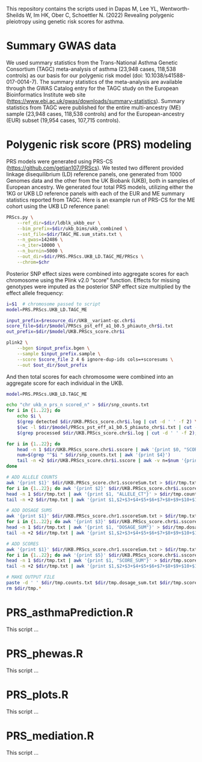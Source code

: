 This repository contains the scripts used in Dapas M, Lee YL, Wentworth-Sheilds W, Im HK, Ober C, Schoettler N. (2022) Revealing polygenic pleiotropy using genetic risk scores for asthma.


# Summary GWAS data
We used summary statistics from the Trans-National Asthma Genetic Consortium (TAGC) meta-analysis of asthma (23,948 cases, 118,538 controls) as our basis for our polygenic risk model (doi: 10.1038/s41588-017-0014-7). The summary statistics of the meta-analysis are available through the GWAS Catalog entry for the TAGC study on the European Bioinformatics Institute web site (https://www.ebi.ac.uk/gwas/downloads/summary-statistics). Summary statistics from TAGC were published for the entire multi-ancestry (ME) sample (23,948 cases, 118,538 controls) and for the European-ancestry (EUR) subset (19,954 cases, 107,715 controls). 

# Polygenic risk score (PRS) modeling
PRS models were generated using PRS-CS (https://github.com/getian107/PRScs). We tested two different provided linkage disequilibrium (LD) reference panels, one generated from 1000 Genomes data and the other from the UK Biobank (UKB), both in samples of European ancestry. We generated four total PRS models, utilizing either the 1KG or UKB LD reference panels with each of the EUR and ME summary statistics reported from TAGC. Here is an example run of PRS-CS for the ME cohort using the UKB LD reference panel:

```bash
PRScs.py \
    --ref_dir=$dir/ldblk_ukbb_eur \
    --bim_prefix=$dir/ukb_bims/ukb_combined \
    --sst_file=$dir/TAGC_ME.sum_stats.txt \
    --n_gwas=142486 \
    --n_iter=10000 \
    --n_burnin=5000 \
    --out_dir=$dir/PRS.PRScs.UKB_LD.TAGC_ME/PRScs \
    --chrom=$chr
```


Posterior SNP effect sizes were combined into aggregate scores for each chromosome using the Plink v2.0 “score” function. Effects for missing genotypes were imputed as the posterior SNP effect size multiplied by the effect allele frequency:

```bash
i=$1  # chromosome passed to script
model=PRS.PRScs.UKB_LD.TAGC_ME

input_prefix=$resource_dir/UKB__variant-qc.chr$i
score_file=$dir/$model/PRScs_pst_eff_a1_b0.5_phiauto_chr$i.txt
out_prefix=$dir/$model/UKB.PRScs_score.chr$i

plink2 \
    --bgen $input_prefix.bgen \
    --sample $input_prefix.sample \
    --score $score_file 2 4 6 ignore-dup-ids cols=+scoresums \
    --out $out_dir/$out_prefix
```

And then total scores for each chromosome were combined into an aggregate score for each individual in the UKB.

```bash
model=PRS.PRScs.UKB_LD.TAGC_ME

echo "chr ukb_n prs_n scored_n" > $dir/snp_counts.txt
for i in {1..22}; do
    echo $i \
    $(grep detected $dir/UKB.PRScs_score.chr$i.log | cut -d ' ' -f 2) \
    $(wc -l $dir/$model/PRScs_pst_eff_a1_b0.5_phiauto_chr$i.txt | cut -d ' ' -f 1) \
    $(grep processed $dir/UKB.PRScs_score.chr$i.log | cut -d ' ' -f 2); done >> $dir/snp_counts.txt

for i in {1..22}; do 
	head -n 1 $dir/UKB.PRScs_score.chr$i.sscore | awk '{print $0, "SCORE_SUM"}' > $dir/UKB.PRScs_score.chr$i.sscoreSum.txt
	num=$(grep "^$i " $dir/snp_counts.txt | awk '{print $4}')
	tail -n +2 $dir/UKB.PRScs_score.chr$i.sscore | awk -v n=$num '{print $0,$4*n}' >> $dir/UKB.PRScs_score.chr$i.sscoreSum.txt
done

# ADD ALLELE COUNTS
awk '{print $1}' $dir/UKB.PRScs_score.chr1.sscoreSum.txt > $dir/tmp.txt
for i in {1..22}; do awk '{print $2}' $dir/UKB.PRScs_score.chr$i.sscoreSum.txt | paste $dir/tmp.txt - > $dir/tmp.2.txt && mv $dir/tmp.2.txt $dir/tmp.txt; done
head -n 1 $dir/tmp.txt | awk '{print $1, "ALLELE_CT"}' > $dir/tmp.counts.txt
tail -n +2 $dir/tmp.txt | awk '{print $1,$2+$3+$4+$5+$6+$7+$8+$9+$10+$11+$12+$13+$14+$15+$16+$17+$18+$19+$20+$21+$22+$23}' >> $dir/tmp.counts.txt

# ADD DOSAGE SUMS
awk '{print $1}' $dir/UKB.PRScs_score.chr1.sscoreSum.txt > $dir/tmp.txt
for i in {1..22}; do awk '{print $3}' $dir/UKB.PRScs_score.chr$i.sscoreSum.txt | paste $dir/tmp.txt - > $dir/tmp.2.txt && mv $dir/tmp.2.txt $dir/tmp.txt; done
head -n 1 $dir/tmp.txt | awk '{print $1, "DOSAGE_SUM"}' > $dir/tmp.dosage_sum.txt
tail -n +2 $dir/tmp.txt | awk '{print $1,$2+$3+$4+$5+$6+$7+$8+$9+$10+$11+$12+$13+$14+$15+$16+$17+$18+$19+$20+$21+$22+$23}' >> $dir/tmp.dosage_sum.txt

# ADD SCORES
awk '{print $1}' $dir/UKB.PRScs_score.chr1.sscoreSum.txt > $dir/tmp.txt
for i in {1..22}; do awk '{print $5}' $dir/UKB.PRScs_score.chr$i.sscoreSum.txt | paste $dir/tmp.txt - > $dir/tmp.2.txt && mv $dir/tmp.2.txt $dir/tmp.txt; done
head -n 1 $dir/tmp.txt | awk '{print $1, "SCORE_SUM"}' > $dir/tmp.score.txt
tail -n +2 $dir/tmp.txt | awk '{print $1,$2+$3+$4+$5+$6+$7+$8+$9+$10+$11+$12+$13+$14+$15+$16+$17+$18+$19+$20+$21+$22+$23}' >> $dir/tmp.score.txt

# MAKE OUTPUT FILE
paste -d ' ' $dir/tmp.counts.txt $dir/tmp.dosage_sum.txt $dir/tmp.score.txt | cut -d ' ' -f 1,2,4,6 > $dir/UKB.PRScs_score.ALL.sscoreSum.txt
rm $dir/tmp.*

```

# PRS_asthmaPrediction.R
This script ...

# PRS_phewas.R
This script ...

# PRS_plots.R
This script ...

# PRS_mediation.R
This script ...
